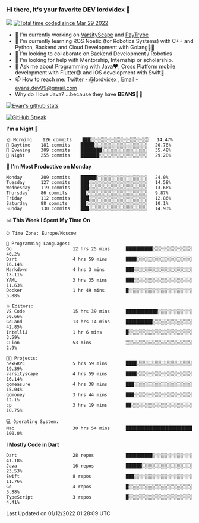 ### Hi there, It's your favorite DEV lordvidex 👋
<img src="https://komarev.com/ghpvc/?username=lordvidex&label=Views&color=blue&style=plastic" /> <a href="https://wakatime.com/@0e56db35-d16b-410a-acc0-4085055304bf"><img src="https://wakatime.com/badge/user/0e56db35-d16b-410a-acc0-4085055304bf.svg" alt="Total time coded since Mar 29 2022" /></a>

- 🔭 I’m currently working on [VarsityScape](https://varsityscape.com) and [PayTrybe](https://www.paytrybe.com)
- 🌱 I’m currently learning ROS Noetic (for Robotics Systems) with C++ and Python, Backend and Cloud Development with Golang🧙🏼
- 👯 I’m looking to collaborate on Backend Development / Robotics
- 🤔 I’m looking for help with Mentorship, Internship or scholarship.
- 💬 Ask me about Programming with Java❤️, Cross Platform mobile development with Flutter😍 and iOS development with Swift🚀.
- 📫 How to reach me: [Twitter - @lordvidex](https://twitter.com/lordvidex) , [Email - evans.dev99@gmail.com](mailto:evans.dev99@gmail.com?body=Hello%20Evans,)
- Why do I love Java? ...because they have **BEANS**🤤😋

<div>
<!-- <a href="https://github.com/lordvidex">
  <img src="https://github-readme-stats.vercel.app/api/top-langs/?username=lordvidex&theme=light" />
</a>    -->
<!-- [![Top Langs](https://github-readme-stats.vercel.app/api/top-langs/?username=lordvidex)](https://github.com/lordvidex/)  -->
<a href="https://github.com/lordvidex">
 <img src="https://github-readme-stats.vercel.app/api?username=lordvidex&show_icons=true&theme=light&line_height=27" alt="Evan's github stats"/>
</a>
</div>

[![GitHub Streak](https://github-readme-streak-stats.herokuapp.com?user=lordvidex&theme=github-dark&hide_border=true)](https://git.io/streak-stats)

<!--
  <a href="https://github.com/iampawan/FlutterExampleApps">
    <img align="center" src="https://github-readme-stats.vercel.app/api/pin/?username=iampawan&repo=FlutterExampleApps&theme=light" />

  </a>
  <a href="https://github.com/iampawan/VelocityX">
   <img align="center" src="https://github-readme-stats.vercel.app/api/pin/?username=iampawan&repo=VelocityX&theme=light" />
  </a>
-->
<!--START_SECTION:waka-->
**I'm a Night 🦉** 

```text
🌞 Morning    126 commits    ███░░░░░░░░░░░░░░░░░░░░░░   14.47% 
🌆 Daytime    181 commits    █████░░░░░░░░░░░░░░░░░░░░   20.78% 
🌃 Evening    309 commits    ████████░░░░░░░░░░░░░░░░░   35.48% 
🌙 Night      255 commits    ███████░░░░░░░░░░░░░░░░░░   29.28%

```
📅 **I'm Most Productive on Monday** 

```text
Monday       209 commits    ██████░░░░░░░░░░░░░░░░░░░   24.0% 
Tuesday      127 commits    ███░░░░░░░░░░░░░░░░░░░░░░   14.58% 
Wednesday    119 commits    ███░░░░░░░░░░░░░░░░░░░░░░   13.66% 
Thursday     86 commits     ██░░░░░░░░░░░░░░░░░░░░░░░   9.87% 
Friday       112 commits    ███░░░░░░░░░░░░░░░░░░░░░░   12.86% 
Saturday     88 commits     ██░░░░░░░░░░░░░░░░░░░░░░░   10.1% 
Sunday       130 commits    ███░░░░░░░░░░░░░░░░░░░░░░   14.93%

```


📊 **This Week I Spent My Time On** 

```text
⌚︎ Time Zone: Europe/Moscow

💬 Programming Languages: 
Go                       12 hrs 25 mins      ██████████░░░░░░░░░░░░░░░   40.2% 
Dart                     4 hrs 59 mins       ████░░░░░░░░░░░░░░░░░░░░░   16.14% 
Markdown                 4 hrs 3 mins        ███░░░░░░░░░░░░░░░░░░░░░░   13.11% 
YAML                     3 hrs 35 mins       ███░░░░░░░░░░░░░░░░░░░░░░   11.63% 
Docker                   1 hr 49 mins        █░░░░░░░░░░░░░░░░░░░░░░░░   5.88%

🔥 Editors: 
VS Code                  15 hrs 39 mins      ████████████░░░░░░░░░░░░░   50.66% 
GoLand                   13 hrs 14 mins      ██████████░░░░░░░░░░░░░░░   42.85% 
IntelliJ                 1 hr 6 mins         █░░░░░░░░░░░░░░░░░░░░░░░░   3.59% 
CLion                    53 mins             ░░░░░░░░░░░░░░░░░░░░░░░░░   2.9%

🐱‍💻 Projects: 
hexGRPC                  5 hrs 59 mins       ████░░░░░░░░░░░░░░░░░░░░░   19.39% 
varsityscape             4 hrs 59 mins       ████░░░░░░░░░░░░░░░░░░░░░   16.14% 
gomeasure                4 hrs 38 mins       ███░░░░░░░░░░░░░░░░░░░░░░   15.04% 
gomoney                  3 hrs 44 mins       ███░░░░░░░░░░░░░░░░░░░░░░   12.1% 
cp                       3 hrs 19 mins       ██░░░░░░░░░░░░░░░░░░░░░░░   10.75%

💻 Operating System: 
Mac                      30 hrs 54 mins      █████████████████████████   100.0%

```

**I Mostly Code in Dart** 

```text
Dart                     28 repos            ██████████░░░░░░░░░░░░░░░   41.18% 
Java                     16 repos            ██████░░░░░░░░░░░░░░░░░░░   23.53% 
Swift                    8 repos             ███░░░░░░░░░░░░░░░░░░░░░░   11.76% 
Go                       4 repos             █░░░░░░░░░░░░░░░░░░░░░░░░   5.88% 
TypeScript               3 repos             █░░░░░░░░░░░░░░░░░░░░░░░░   4.41%

```



 Last Updated on 01/12/2022 01:28:09 UTC
<!--END_SECTION:waka-->

